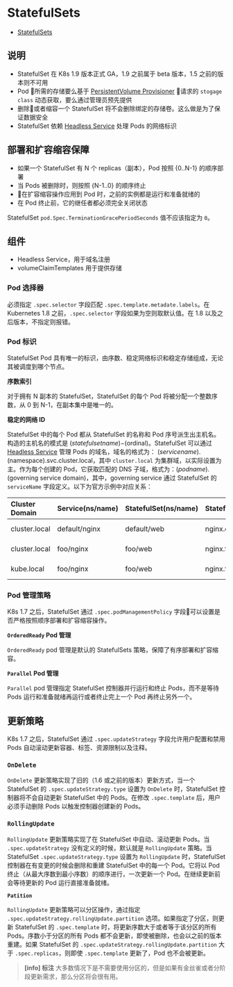 # StatefulSets

* [StatefulSets](https://kubernetes.io/docs/concepts/workloads/controllers/statefulset/#deployment-and-scaling-guarantees)

## 说明

* StatefulSet 在 K8s 1.9 版本正式 GA，1.9 之前属于 beta 版本，1.5 之前的版本则不可用
* Pod 所需的存储要么基于 [PersistentVolume Provisioner](https://github.com/kubernetes/examples/tree/master/staging/persistent-volume-provisioning/README.md) 请求的 `stogage class` 动态获取，要么通过管理员预先提供
* 删除或者缩容一个 StatefulSet 将不会删除绑定的存储卷。这么做是为了保证数据安全
* StatefulSet 依赖 [Headless Service](https://kubernetes.io/docs/concepts/services-networking/service/#headless-services) 处理 Pods 的网络标识

## 部署和扩容缩容保障

* 如果一个 StatefulSet 有 N 个 replicas（副本），Pod 按照 {0..N-1} 的顺序部署
* 当 Pods 被删除时，则按照 {N-1..0} 的顺序终止
* 在扩容缩容操作应用到 Pod 时，之前的实例都是运行和准备就绪的
* 在 Pod 终止前，它的继任者都必须完全关闭状态

StatefulSet `pod.Spec.TerminationGracePeriodSeconds` 值不应该指定为 `0`。

## 组件

* Headless Service，用于域名注册
* volumeClaimTemplates 用于提供存储

### Pod 选择器

必须指定 `.spec.selector` 字段匹配 `.spec.template.metadate.labels`。在 Kubernetes 1.8 之前，`.spec.selector` 字段如果为空则取默认值。在 1.8 以及之后版本，不指定则报错。

### Pod 标识

StatefulSet Pod 具有唯一的标识，由序数、稳定网络标识和稳定存储组成，无论其被调度到哪个节点。

__序数索引__

对于拥有 N 副本的 StatefulSet，StatefulSet 的每个 Pod 将被分配一个整数序数，从 0 到 N-1，在副本集中是唯一的。

__稳定的网络 ID__

StatefulSet 中的每个 Pod 都从 StatefulSet 的名称和 Pod 序号派生出主机名。构造的主机名的模式是 $(statefulset name)-$(ordinal)。StatefulSet 可以通过 [Headless Service](https://kubernetes.io/docs/concepts/services-networking/service/#headless-services) 管理 Pods 的域名，域名的格式为： $(service name).$(namespace).svc.cluster.local，其中 `cluster.local` 为集群域，以实际设置为主。作为每个创建的 Pod，它获取匹配的 DNS 子域，格式为：$(podname).$(governing service domain)，其中，governing service 通过 StatefulSet 的 `serviceName` 字段定义。以下为官方示例中对应关系：

| Cluster Domain | Service(ns/name) | StatefulSet(ns/name) | StatefulSet Domain | Pod DNS | Pod Hostname
| :-- | :-- | :-- | :-- | :-- | :--
| cluster.local | default/nginx | default/web | nginx.default.svc.cluster.local | web-{0..N-1}.nginx.default.svc.cluster.local |	web-{0..N-1}
| cluster.local	| foo/nginx	| foo/web | nginx.foo.svc.cluster.local	| web-{0..N-1}.nginx.foo.svc.cluster.local |web-{0..N-1}
| kube.local | foo/nginx |	foo/web | nginx.foo.svc.kube.local | web-{0..N-1}.nginx.foo.svc.kube.local | web-{0..N-1}


### Pod 管理策略

K8s 1.7 之后，StatefulSet 通过 `.spec.podManagementPolicy` 字段可以设置是否严格按照顺序部署和扩容缩容操作。

__`OrderedReady` Pod 管理__

`OrderedReady` pod 管理是默认的 StatefulSets 策略，保障了有序部署和扩容缩容。

__`Parallel` Pod 管理__

`Parallel` pod 管理指定 StatefulSet 控制器并行运行和终止 Pods，而不是等待 Pods 运行和准备就绪再运行或者终止完上一个 Pod 再终止另外一个。

## 更新策略

K8s 1.7 之后，StatefulSet 通过 `.spec.updateStrategy` 字段允许用户配置和禁用 Pods 自动滚动更新容器、标签、资源限制以及注释。

### `OnDelete`

`OnDelete` 更新策略实现了旧的（1.6 或之前的版本）更新方式，当一个 StatefulSet 的 `.spec.updateStrategy.type` 设置为 `OnDelete` 时，StatefulSet 控制器将不会自动更新 StatefulSet 中的 Pods。在修改 `.spec.template` 后，用户必须手动删除 Pods 以触发控制器创建新的 Pods。

### `RollingUpdate`

`RollingUpdate` 更新策略实现了在 StatefulSet 中自动、滚动更新 Pods。当 `.spec.updateStrategy` 没有定义的时候，默认就是 `RollingUpdate` 策略。当 StatefulSet `.spec.updateStrategy.type` 设置为 `RollingUpdate` 时，StatefulSet 控制器在有变更的时候会删除和重建 StatefulSet 中的每一个 Pod。它将以 Pod 终止（从最大序数到最小序数）的顺序进行，一次更新一个 Pod。在继续更新前会等待更新的 Pod 运行直接准备就绪。

__`Patition`__

`RollingUpdate` 更新策略可以分区操作，通过指定 `.spec.updateStrategy.rollingUpdate.partition` 选项。如果指定了分区，则更新 StatefulSet 的 `.spec.template` 时，将更新序数大于或者等于该分区的所有 Pods。序数小于分区的所有 Pods 都不会更新，即使被删除，也会以之前的版本重建。如果 StatefulSet 的 `.spec.updateStrategy.rollingUpdate.partition` 大于 `.spec.replicas`，则即使 `.spec.template` 更新了，Pod 也不会被更新。

> **[info] 标注**
> 大多数情况下是不需要使用分区的，但是如果有金丝雀或者分阶段更新需求，那么分区将会很有用。
